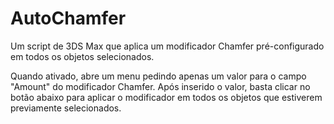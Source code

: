 # AutoChamfer
Um script de 3DS Max que aplica um modificador Chamfer pré-configurado em todos os objetos selecionados.

Quando ativado, abre um menu pedindo apenas um valor para o campo "Amount" do modificador Chamfer. Após inserido o valor, basta clicar no botão abaixo para aplicar o modificador em todos os objetos que estiverem previamente selecionados.
